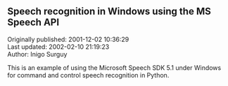 ## Speech recognition in Windows using the MS Speech API  
Originally published: 2001-12-02 10:36:29  
Last updated: 2002-02-10 21:19:23  
Author: Inigo Surguy  
  
This is an example of using the Microsoft Speech SDK 5.1 under Windows for command and control speech recognition in Python.